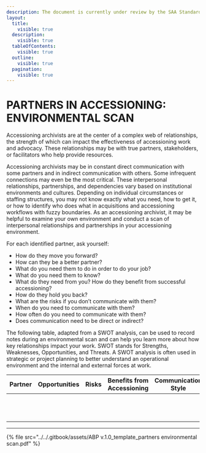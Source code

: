 ```yaml
---
description: The document is currently under review by the SAA Standards Committee.
layout:
  title:
    visible: true
  description:
    visible: true
  tableOfContents:
    visible: true
  outline:
    visible: true
  pagination:
    visible: true
---
```


# PARTNERS IN ACCESSIONING: ENVIRONMENTAL SCAN

Accessioning archivists are at the center of a complex web of relationships, the strength of which can impact the effectiveness of accessioning work and advocacy. These relationships may be with true partners, stakeholders, or facilitators who help provide resources.

Accessioning archivists may be in constant direct communication with some partners and in indirect communication with others. Some infrequent connections may even be the most critical. These interpersonal relationships, partnerships, and dependencies vary based on institutional environments and cultures. Depending on individual circumstances or staffing structures, you may not know exactly what you need, how to get it, or how to identify who does what in acquisitions and accessioning workflows with fuzzy boundaries. As an accessioning archivist, it may be helpful to examine your own environment and conduct a scan of interpersonal relationships and partnerships in your accessioning environment.

For each identified partner, ask yourself:

* How do they move you forward?
* How can they be a better partner?&#x20;
* What do you need them to do in order to do your job?
* What do you need them to know?
* What do they need from you? How do they benefit from successful accessioning?
* How do they hold you back?
* What are the risks if you don’t communicate with them?
* When do you need to communicate with them?&#x20;
* How often do you need to communicate with them?&#x20;
* Does communication need to be direct or indirect?

The following table, adapted from a SWOT analysis, can be used to record notes during an environmental scan and can help you learn more about how key relationships impact your work. SWOT stands for Strengths, Weaknesses, Opportunities, and Threats. A SWOT analysis is often used in strategic or project planning to better understand an operational environment and the internal and external forces at work.

<table data-full-width="false"><thead><tr><th>Partner</th><th>Opportunities</th><th>Risks</th><th>Benefits from Accessioning</th><th>Communication Style</th></tr></thead><tbody><tr><td> </td><td> </td><td> </td><td> </td><td> </td></tr><tr><td> </td><td> </td><td> </td><td> </td><td> </td></tr><tr><td> </td><td> </td><td> </td><td> </td><td> </td></tr><tr><td> </td><td> </td><td> </td><td> </td><td> </td></tr><tr><td> </td><td> </td><td> </td><td> </td><td> </td></tr><tr><td> </td><td> </td><td> </td><td> </td><td> </td></tr><tr><td> </td><td> </td><td> </td><td> </td><td> </td></tr><tr><td> </td><td> </td><td> </td><td> </td><td> </td></tr><tr><td> </td><td> </td><td> </td><td> </td><td> </td></tr><tr><td> </td><td> </td><td> </td><td> </td><td> </td></tr><tr><td> </td><td> </td><td> </td><td> </td><td> </td></tr><tr><td> </td><td> </td><td> </td><td> </td><td> </td></tr></tbody></table>

***

{% file src="../../.gitbook/assets/ABP v.1.0_template_partners environmental scan.pdf" %}
